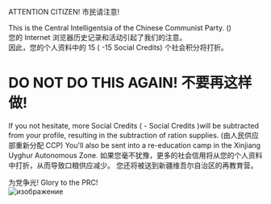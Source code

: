 ATTENTION CITIZEN! 市民请注意!

This is the Central Intelligentsia of the Chinese Communist Party. ()  
您的 Internet 浏览器历史记录和活动引起了我们的注意。  
因此，您的个人资料中的 15 ( -15 Social Credits) 个社会积分将打折。
<h1>DO NOT DO THIS AGAIN!    不要再这样做!</h1>
If you not hesitate, more Social Credits ( - Social Credits )will be subtracted from your profile, resulting in the subtraction of ration supplies. (由人民供应部重新分配 CCP)  
You'll also be sent into a re-education camp in the Xinjiang Uyghur Autonomous Zone.  
如果您毫不犹豫，更多的社会信用将从您的个人资料中打折，从而导致口粮供应减少。  
您还将被送到新疆维吾尔自治区的再教育营。  

为党争光! Glory to the PRC!  
![изображение](https://user-images.githubusercontent.com/17229619/148805465-b9be72f1-f9a9-405f-bfa6-cb0b70ba6053.png)
